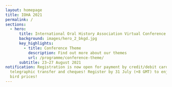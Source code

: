```yaml
---
layout: homepage
title: IOHA 2021
permalink: /
sections:
  - hero:
      title: International Oral History Association Virtual Conference
      background: images/hero_2_bkgd.jpg
      key_highlights:
        - title: Conference Theme
          description: Find out more about our themes
          url: /programme/conference-theme/
      subtitle: 23—27 August 2021
notification: Registration is now open for payment by credit/debit card,
  telegraphic transfer and cheques! Register by 31 July (+8 GMT) to enjoy early
  bird prices!
---
```

